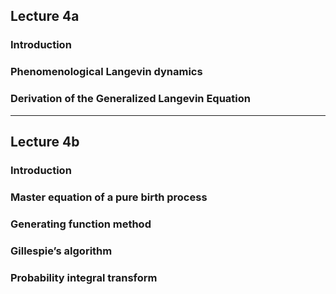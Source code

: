 ## Lecture 4a
### Introduction
### Phenomenological Langevin dynamics
### Derivation of the Generalized Langevin Equation 
---
## Lecture 4b
### Introduction 
### Master equation of a pure birth process
### Generating function method
### Gillespie’s algorithm
### Probability integral transform 